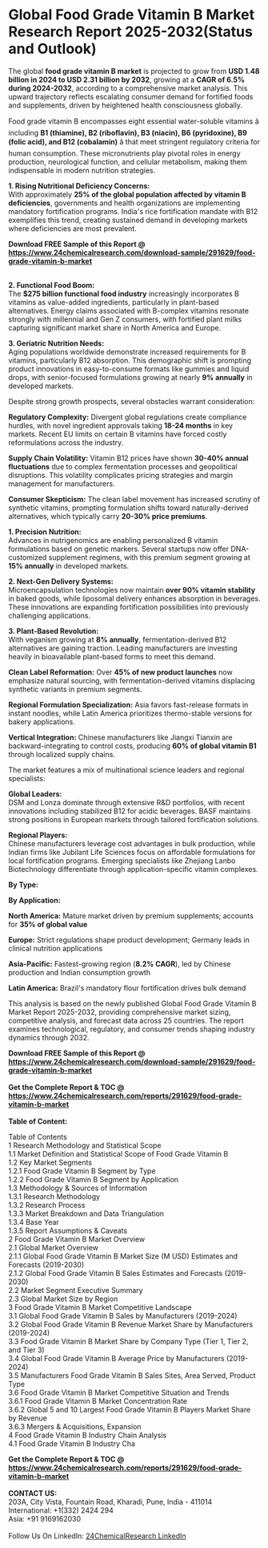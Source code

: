<h1>Global Food Grade Vitamin B Market Research Report 2025-2032(Status and Outlook)</h1><p>The global <strong>food grade vitamin B market</strong> is projected to grow from <strong>USD 1.48 billion in 2024 to USD 2.31 billion by 2032</strong>, growing at a <strong>CAGR of 6.5% during 2024-2032</strong>, according to a comprehensive market analysis. This upward trajectory reflects escalating consumer demand for fortified foods and supplements, driven by heightened health consciousness globally.</p><p>Food grade vitamin B encompasses eight essential water-soluble vitamins â including <strong>B1 (thiamine), B2 (riboflavin), B3 (niacin), B6 (pyridoxine), B9 (folic acid), and B12 (cobalamin)</strong> â that meet stringent regulatory criteria for human consumption. These micronutrients play pivotal roles in energy production, neurological function, and cellular metabolism, making them indispensable in modern nutrition strategies.</p><p><strong>1. Rising Nutritional Deficiency Concerns:</strong><br>
With approximately <strong>25% of the global population affected by vitamin B deficiencies</strong>, governments and health organizations are implementing mandatory fortification programs. India's rice fortification mandate with B12 exemplifies this trend, creating sustained demand in developing markets where deficiencies are most prevalent.</p><div><b>Download FREE Sample of this Report @ 
            <a href="https://www.24chemicalresearch.com/download-sample/291629/food-grade-vitamin-b-market">
            https://www.24chemicalresearch.com/download-sample/291629/food-grade-vitamin-b-market</a></b></div><br><p><strong>2. Functional Food Boom:</strong><br>
The <strong>$275 billion functional food industry</strong> increasingly incorporates B vitamins as value-added ingredients, particularly in plant-based alternatives. Energy claims associated with B-complex vitamins resonate strongly with millennial and Gen Z consumers, with fortified plant milks capturing significant market share in North America and Europe.</p><p><strong>3. Geriatric Nutrition Needs:</strong><br>
Aging populations worldwide demonstrate increased requirements for B vitamins, particularly B12 absorption. This demographic shift is prompting product innovations in easy-to-consume formats like gummies and liquid drops, with senior-focused formulations growing at nearly <strong>9% annually</strong> in developed markets.</p><p>Despite strong growth prospects, several obstacles warrant consideration:</p><p><strong>Regulatory Complexity:</strong> Divergent global regulations create compliance hurdles, with novel ingredient approvals taking <strong>18-24 months</strong> in key markets. Recent EU limits on certain B vitamins have forced costly reformulations across the industry.</p><p><strong>Supply Chain Volatility:</strong> Vitamin B12 prices have shown <strong>30-40% annual fluctuations</strong> due to complex fermentation processes and geopolitical disruptions. This volatility complicates pricing strategies and margin management for manufacturers.</p><p><strong>Consumer Skepticism:</strong> The clean label movement has increased scrutiny of synthetic vitamins, prompting formulation shifts toward naturally-derived alternatives, which typically carry <strong>20-30% price premiums</strong>.</p><p><strong>1. Precision Nutrition:</strong><br>
Advances in nutrigenomics are enabling personalized B vitamin formulations based on genetic markers. Several startups now offer DNA-customized supplement regimens, with this premium segment growing at <strong>15% annually</strong> in developed markets.</p><p><strong>2. Next-Gen Delivery Systems:</strong><br>
Microencapsulation technologies now maintain <strong>over 90% vitamin stability</strong> in baked goods, while liposomal delivery enhances absorption in beverages. These innovations are expanding fortification possibilities into previously challenging applications.</p><p><strong>3. Plant-Based Revolution:</strong><br>
With veganism growing at <strong>8% annually</strong>, fermentation-derived B12 alternatives are gaining traction. Leading manufacturers are investing heavily in bioavailable plant-based forms to meet this demand.</p><p><strong>Clean Label Reformation:</strong> Over <strong>45% of new product launches</strong> now emphasize natural sourcing, with fermentation-derived vitamins displacing synthetic variants in premium segments.</p><p><strong>Regional Formulation Specialization:</strong> Asia favors fast-release formats in instant noodles, while Latin America prioritizes thermo-stable versions for bakery applications.</p><p><strong>Vertical Integration:</strong> Chinese manufacturers like Jiangxi Tianxin are backward-integrating to control costs, producing <strong>60% of global vitamin B1</strong> through localized supply chains.</p><p>The market features a mix of multinational science leaders and regional specialists:</p><p><strong>Global Leaders:</strong><br>
DSM and Lonza dominate through extensive R&amp;D portfolios, with recent innovations including stabilized B12 for acidic beverages. BASF maintains strong positions in European markets through tailored fortification solutions.</p><p><strong>Regional Players:</strong><br>
Chinese manufacturers leverage cost advantages in bulk production, while Indian firms like Jubilant Life Sciences focus on affordable formulations for local fortification programs. Emerging specialists like Zhejiang Lanbo Biotechnology differentiate through application-specific vitamin complexes.</p><p><strong>By Type:</strong></p><p><strong>By Application:</strong></p><p><strong>North America:</strong> Mature market driven by premium supplements; accounts for <strong>35% of global value</strong></p><p><strong>Europe:</strong> Strict regulations shape product development; Germany leads in clinical nutrition applications</p><p><strong>Asia-Pacific:</strong> Fastest-growing region (<strong>8.2% CAGR</strong>), led by Chinese production and Indian consumption growth</p><p><strong>Latin America:</strong> Brazil's mandatory flour fortification drives bulk demand</p><p>This analysis is based on the newly published Global Food Grade Vitamin B Market Report 2025-2032, providing comprehensive market sizing, competitive analysis, and forecast data across 25 countries. The report examines technological, regulatory, and consumer trends shaping industry dynamics through 2032.</p><div><b>Download FREE Sample of this Report @ 
            <a href="https://www.24chemicalresearch.com/download-sample/291629/food-grade-vitamin-b-market">
            https://www.24chemicalresearch.com/download-sample/291629/food-grade-vitamin-b-market</a></b></div><br><div><b>Get the Complete Report & TOC @ 
            <a href="https://www.24chemicalresearch.com/reports/291629/food-grade-vitamin-b-market">
            https://www.24chemicalresearch.com/reports/291629/food-grade-vitamin-b-market</a></b></div><br>
            <b>Table of Content:</b><p>Table of Contents<br />
1 Research Methodology and Statistical Scope<br />
1.1 Market Definition and Statistical Scope of Food Grade Vitamin B<br />
1.2 Key Market Segments<br />
1.2.1 Food Grade Vitamin B Segment by Type<br />
1.2.2 Food Grade Vitamin B Segment by Application<br />
1.3 Methodology & Sources of Information<br />
1.3.1 Research Methodology<br />
1.3.2 Research Process<br />
1.3.3 Market Breakdown and Data Triangulation<br />
1.3.4 Base Year<br />
1.3.5 Report Assumptions & Caveats<br />
2 Food Grade Vitamin B Market Overview<br />
2.1 Global Market Overview<br />
2.1.1 Global Food Grade Vitamin B Market Size (M USD) Estimates and Forecasts (2019-2030)<br />
2.1.2 Global Food Grade Vitamin B Sales Estimates and Forecasts (2019-2030)<br />
2.2 Market Segment Executive Summary<br />
2.3 Global Market Size by Region<br />
3 Food Grade Vitamin B Market Competitive Landscape<br />
3.1 Global Food Grade Vitamin B Sales by Manufacturers (2019-2024)<br />
3.2 Global Food Grade Vitamin B Revenue Market Share by Manufacturers (2019-2024)<br />
3.3 Food Grade Vitamin B Market Share by Company Type (Tier 1, Tier 2, and Tier 3)<br />
3.4 Global Food Grade Vitamin B Average Price by Manufacturers (2019-2024)<br />
3.5 Manufacturers Food Grade Vitamin B Sales Sites, Area Served, Product Type<br />
3.6 Food Grade Vitamin B Market Competitive Situation and Trends<br />
3.6.1 Food Grade Vitamin B Market Concentration Rate<br />
3.6.2 Global 5 and 10 Largest Food Grade Vitamin B Players Market Share by Revenue<br />
3.6.3 Mergers & Acquisitions, Expansion<br />
4 Food Grade Vitamin B Industry Chain Analysis<br />
4.1 Food Grade Vitamin B Industry Cha</p><div><b>Get the Complete Report & TOC @ 
            <a href="https://www.24chemicalresearch.com/reports/291629/food-grade-vitamin-b-market">
            https://www.24chemicalresearch.com/reports/291629/food-grade-vitamin-b-market</a></b></div><br><b>CONTACT US:</b><br>
            203A, City Vista, Fountain Road, Kharadi, Pune, India - 411014<br>
            International: +1(332) 2424 294<br>
            Asia: +91 9169162030 <br><br>
            Follow Us On LinkedIn: <a href="https://www.linkedin.com/company/24chemicalresearch/">24ChemicalResearch LinkedIn</a>